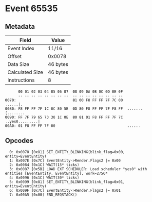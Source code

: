 # Event 65535

## Metadata

| Field           | Value    |
|-----------------|----------|
| Event Index     | 11/16    |
| Offset          | 0x0078   |
| Data Size       | 46 bytes |
| Calculated Size | 46 bytes |
| Instructions    | 8        |

```
      00 01 02 03 04 05 06 07  08 09 0A 0B 0C 0D 0E 0F
      -- -- -- -- -- -- -- --  -- -- -- -- -- -- -- --
0070:                          81 00 F8 FF FF 7F 7C 00          ......|.
0080: F8 FF FF 7F 1C 0C 80 5B  0D 80 F8 FF FF 7F F8 FF  .......[........
0090: FF 7F 79 65 73 30 1C 0E  80 81 01 F8 FF FF 7F 7C  ..yes0.........|
00A0: 01 F8 FF FF 7F 00                                 ......          
```

## Opcodes

```
  0: 0x0078 [0x81] SET_ENTITY_BLINKING(blink_flag=0x00, entity=EventEntity)
  1: 0x007E [0x7C] EventEntity->Render.Flags2 |= 0x00
  2: 0x0084 [0x1C] WAIT(15* ticks)
  3: 0x0087 [0x5B] LOAD_EXT_SCHEDULER: Load scheduler "yes0" with entities [EventEntity, EventEntity], work=2756*
  4: 0x0096 [0x1C] WAIT(30* ticks)
  5: 0x0099 [0x81] SET_ENTITY_BLINKING(blink_flag=0x01, entity=EventEntity)
  6: 0x009F [0x7C] EventEntity->Render.Flags2 |= 0x01
  7: 0x00A5 [0x00] END_REQSTACK()
```
